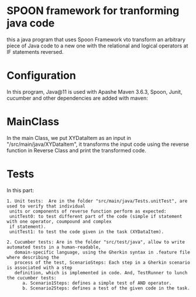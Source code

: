 # SPOON framework for tranforming java code

this a java program that uses Spoon Framework vto transform an  arbitrary piece
of Java code to a new one with the relational and logical operators at IF statements reversed.

# Configuration
 In this program, Java@11 is used with Apashe Maven 3.6.3, Spoon, Junit, cucumber and other dependencies are added with maven:
# MainClass
In the main Class, we put XYDataItem as an input in "/src/main/java/XYDataItem", it transforms the input code using 
the reverse function in Reverse Class and print the transformed code.
# Tests
In this part:

    1. Unit tests:  Are in the folder "src/main/java/Tests.unitTest", are used to verify that individual 
     units or components of reverse function perform as expected: 
     unitTest0: to test different part of the code (simple if statement with one operator, coumpound and complex 
     if statement).
     unitTest1: to test the code given in the task (XYDataItem).

    2. Cucumber tests: Are in the folder "src/test/java", allow to write automated tests in a human-readable, 
       domain-specific language, using the Gherkin syntax in .feature file where describing the
       process of the test, ScenarioSteps: Each step in a Gherkin scenario is associated with a step
       definition, which is implemented in code. And, TestRunner to lunch the cucumber tests:
          a. Scenario1Steps: defines a simple test of AND operator.
          b. Scenario2Steps: defines a test of the given code in the task.
        


